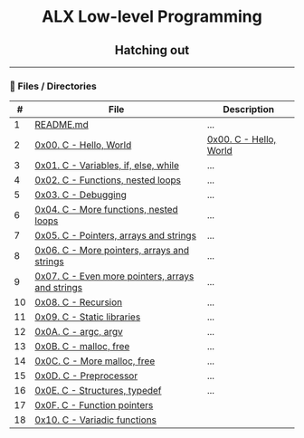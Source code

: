 <h1 align="center">ALX Low-level Programming </h1>

<h2 align="center">Hatching out </h2>

---

### :file_folder: Files / Directories 

#|File|Description
------|------|-------------------------------------------------------------
1|[README.md](./README.md)|...
2|[0x00. C - Hello, World ](./0x00-hello_world)|[0x00. C - Hello, World ](./README.md)
3|[0x01. C - Variables, if, else, while](./0x01-variables_if_else_while)|...
4|[0x02. C - Functions, nested loops ](./0x02-functions_nested_loops)|...
5|[0x03. C - Debugging ](./0x03_debugging )|...
6|[0x04. C - More functions, nested loops ](./0x04-more_functions_nested_loops)|...
7|[0x05. C - Pointers, arrays and strings ](./0x05-pointers_arrays_strings)|...
8|[0x06. C - More pointers, arrays and strings ](./0x06-pointers_arrays_strings)|...
9|[0x07. C - Even more pointers, arrays and strings](./README.md)|...
10|[0x08. C - Recursion ](./0x08-recursion)|...
11|[0x09. C - Static libraries ](./0x09-static_libraries)|...
12|[0x0A. C - argc, argv ](./0x0A-argc_argv)|...
13|[0x0B. C - malloc, free ](./0x0B-malloc_free)|...
14|[0x0C. C - More malloc, free](./0x0C-more_malloc_free)|...
15|[0x0D. C - Preprocessor ](./0x0D-preprocessor)|...
16|[0x0E. C - Structures, typedef](./0x0E-structures_typedef)|...
17|[0x0F. C - Function pointers ](./0x0F-function_pointers)|
18|[0x10. C - Variadic functions ](./0x10-variadic_functions)|
